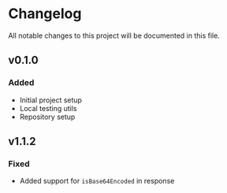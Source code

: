 # Changelog

All notable changes to this project will be documented in this file.

<!-- The format is based on [Keep a Changelog](https://keepachangelog.com/en/1.0.0/),
and this project adheres to [Semantic Versioning](https://semver.org/spec/v2.0.0.html). -->

## v0.1.0

### Added

- Initial project setup
- Local testing utils
- Repository setup

## v1.1.2

### Fixed

- Added support for `isBase64Encoded` in response
